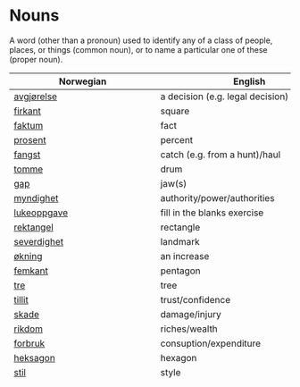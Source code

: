 # Nouns

A word (other than a pronoun) used to identify any of a class of people, places, or things (common noun), or to name a particular one of these (proper noun).

| Norwegian | English | Gender |
| --- | --- | --- |
| [avgjørelse](https://www.ordnett.no/search?language=no&phrase=avgjørelse) | a decision (e.g. legal decision) | m |
| [firkant](https://www.ordnett.no/search?language=no&phrase=firkant) | square | m |
| [faktum](https://www.ordnett.no/search?language=no&phrase=faktum) | fact | i |
| [prosent](https://www.ordnett.no/search?language=no&phrase=prosent) | percent | m |
| [fangst](https://www.ordnett.no/search?language=no&phrase=fangst) | catch (e.g. from a hunt)/haul | m |
| [tomme](https://www.ordnett.no/search?language=no&phrase=tomme) | drum | m |
| [gap](https://www.ordnett.no/search?language=no&phrase=gap) | jaw(s) | m |
| [myndighet](https://www.ordnett.no/search?language=no&phrase=myndighet) | authority/power/authorities | m |
| [lukeoppgave](https://www.ordnett.no/search?language=no&phrase=lukeoppgave) | fill in the blanks exercise | m |
| [rektangel](https://www.ordnett.no/search?language=no&phrase=rektangel) | rectangle | i |
| [severdighet](https://www.ordnett.no/search?language=no&phrase=severdighet) | landmark | m |
| [økning](https://www.ordnett.no/search?language=no&phrase=økning) | an increase | m |
| [femkant](https://www.ordnett.no/search?language=no&phrase=femkant) | pentagon | m |
| [tre](https://www.ordnett.no/search?language=no&phrase=tre) | tree | i |
| [tillit](https://www.ordnett.no/search?language=no&phrase=tillit) | trust/confidence | m |
| [skade](https://www.ordnett.no/search?language=no&phrase=skade) | damage/injury | m |
| [rikdom](https://www.ordnett.no/search?language=no&phrase=rikdom) | riches/wealth | m |
| [forbruk](https://www.ordnett.no/search?language=no&phrase=forbruk) | consuption/expenditure | i |
| [heksagon](https://www.ordnett.no/search?language=no&phrase=heksagon) | hexagon | m |
| [stil](https://www.ordnett.no/search?language=no&phrase=stil) | style | m |
| [overraskelse](https://www.ordnett.no/search?language=no&phrase=overraskelse) | surprise | m |
| [søppel](https://www.ordnett.no/search?language=no&phrase=søppel) | rubbish | i |
| [andel](https://www.ordnett.no/search?language=no&phrase=andel) | share/part | m |
| [regjering](https://www.ordnett.no/search?language=no&phrase=regjering) | government | m |
| [mengde](https://www.ordnett.no/search?language=no&phrase=mengde) | amount | m |
| [kullgruve](https://www.ordnett.no/search?language=no&phrase=kullgruve) | coal mine | m |
| [utstilling](https://www.ordnett.no/search?language=no&phrase=utstilling) | display | m |
| [tilstedværelse](https://www.ordnett.no/search?language=no&phrase=tilstedværelse) | attendance | i |
| [innhold](https://www.ordnett.no/search?language=no&phrase=innhold) | contents | i |
| [rubrikk](https://www.ordnett.no/search?language=no&phrase=rubrikk) | caption/heading | m |
| [åttekant](https://www.ordnett.no/search?language=no&phrase=åttekant) | octagon | m |
| [fordel](https://www.ordnett.no/search?language=no&phrase=fordel) | advantage | m |
| [åker](https://www.ordnett.no/search?language=no&phrase=åker) | field | m |
| [opphav](https://www.ordnett.no/search?language=no&phrase=opphav) | origin/source/beginning/cause | i |
| [fylke](https://www.ordnett.no/search?language=no&phrase=fylke) | county/province | i |
| [rekkehus](https://www.ordnett.no/search?language=no&phrase=rekkehus) | terrace house | i |
| [historie](https://www.ordnett.no/search?language=no&phrase=historie) | history | m/f |
| [likestilling](https://www.ordnett.no/search?language=no&phrase=likestilling) | equal status/opportunity | m |
| [blomst](https://www.ordnett.no/search?language=no&phrase=blomst) | flower | m |
| [tjener](https://www.ordnett.no/search?language=no&phrase=tjener) | server (IT) | m |
| [teknologi](https://www.ordnett.no/search?language=no&phrase=teknologi) | technology | m |
| [underholdning](https://www.ordnett.no/search?language=no&phrase=underholdning) | entertainment | m |
| [arrangement](https://www.ordnett.no/search?language=no&phrase=arrangement) | arrangement/gathering/party/organisation | i |
| [fall](https://www.ordnett.no/search?language=no&phrase=fall) | a decrease | i |
| [forandring](https://www.ordnett.no/search?language=no&phrase=forandring) | change/alteration/modification | m |
| [klisjé](https://www.ordnett.no/search?language=no&phrase=klisjé) | cliche | m |
| [referat](https://www.ordnett.no/search?language=no&phrase=referat) | account/report/summary | i |
| [fellestrekk](https://www.ordnett.no/search?language=no&phrase=fellestrekk) | common feature | i |
| [malerisamling](https://www.ordnett.no/search?language=no&phrase=malerisamling) | loan collection (e.g. of an art gallery) | m |
| [væremat](https://www.ordnett.no/search?language=no&phrase=væremat) | summer food | m |
| [hvalross](https://www.ordnett.no/search?language=no&phrase=hvalross) | walrus | m |
| [blanding](https://www.ordnett.no/search?language=no&phrase=blanding) | mixture | m |
| [rush](https://www.ordnett.no/search?language=no&phrase=rush) | rush | i |
| [strøk](https://www.ordnett.no/search?language=no&phrase=strøk) | area/coat (of paint) | i |
| [stigning](https://www.ordnett.no/search?language=no&phrase=stigning) | an increase | m |
| [oppgang](https://www.ordnett.no/search?language=no&phrase=oppgang) | an increase | m |
| [traktat](https://www.ordnett.no/search?language=no&phrase=traktat) | treaty | m |
| [innslag](https://www.ordnett.no/search?language=no&phrase=innslag) | news item | i |
| [militær](https://www.ordnett.no/search?language=no&phrase=militær) | military | m |
| [himmelretning](https://www.ordnett.no/search?language=no&phrase=himmelretning) | point of the compass | m |
| [knallskudd](https://www.ordnett.no/search?language=no&phrase=knallskudd) | literally _bang shot_ - a warning shot gun | i |
| [innvandere](https://www.ordnett.no/search?language=no&phrase=innvandere) | immigrant | m |
| [varasjon](https://www.ordnett.no/search?language=no&phrase=varasjon) | a variation | m |
| [fakkel](https://www.ordnett.no/search?language=no&phrase=fakkel) | a torch (e.g. with a flame) | m |
| [handel](https://www.ordnett.no/search?language=no&phrase=handel) | deal/transaction | m |
| [vidde](https://www.ordnett.no/search?language=no&phrase=vidde) | open country | m |
| [naivitet](https://www.ordnett.no/search?language=no&phrase=naivitet) | naivety | m |
| [spor](https://www.ordnett.no/search?language=no&phrase=spor) | footprint/rut/track/trail | i |
| [oversikt](https://www.ordnett.no/search?language=no&phrase=oversikt) | survey/perspective | m |
| [næringsvei](https://www.ordnett.no/search?language=no&phrase=næringsvei) | industry | m |
| [vekst](https://www.ordnett.no/search?language=no&phrase=vekst) | growth/increase | m |
| [sesongarbeid](https://www.ordnett.no/search?language=no&phrase=sesongarbeid) | seasonal work | i |
| [område](https://www.ordnett.no/search?language=no&phrase=område) | area/region/district | i |
| [forhold](https://www.ordnett.no/search?language=no&phrase=forhold) | relationship | i |
| [vik](https://www.ordnett.no/search?language=no&phrase=vik) | bay/inlet/cove | m |
| [samboer](https://www.ordnett.no/search?language=no&phrase=samboer) | live-in partner | m |
| [fremmed](https://www.ordnett.no/search?language=no&phrase=fremmed) | stranger/foreign | m |
| [sårbarhet](https://www.ordnett.no/search?language=no&phrase=sårbarhet) | vulnerability | m |
| [bratte fjell](https://www.ordnett.no/search?language=no&phrase=bratte fjell) | steep slope | m |
| [kull](https://www.ordnett.no/search?language=no&phrase=kull) | coal | i |
| [billedhugger](https://www.ordnett.no/search?language=no&phrase=billedhugger) | sculptor | m |
| [oktogon](https://www.ordnett.no/search?language=no&phrase=oktogon) | octagon | m |
| [framskritt](https://www.ordnett.no/search?language=no&phrase=framskritt) | progress/advance | i |
| [samling](https://www.ordnett.no/search?language=no&phrase=samling) | collection/assembly | m |
| [skikk](https://www.ordnett.no/search?language=no&phrase=skikk) | custom/practice | m |
| [ring](https://www.ordnett.no/search?language=no&phrase=ring) | circle | m |
| [beliggenheten](https://www.ordnett.no/search?language=no&phrase=beliggenheten) | location/(geographic) situation | m/f |
| [urbefolkning](https://www.ordnett.no/search?language=no&phrase=urbefolkning) | indigenous population | m |
| [komplettering](https://www.ordnett.no/search?language=no&phrase=komplettering) | compliment | m |
| [etableringsfase](https://www.ordnett.no/search?language=no&phrase=etableringsfase) | start-up phase | m |
| [areal](https://www.ordnett.no/search?language=no&phrase=areal) | area/region | i |
| [agens](https://www.ordnett.no/search?language=no&phrase=agens) | agency | m |
| [tap](https://www.ordnett.no/search?language=no&phrase=tap) | loss/bereavement | i |
| [diagram](https://www.ordnett.no/search?language=no&phrase=diagram) | diagram | i |
| [skjærgård](https://www.ordnett.no/search?language=no&phrase=skjærgård) | archipelago | m |
| [sekskant](https://www.ordnett.no/search?language=no&phrase=sekskant) | hexagon | m |
| [luftforurensing](https://www.ordnett.no/search?language=no&phrase=luftforurensing) | air pollution | m |
| [dugnad](https://www.ordnett.no/search?language=no&phrase=dugnad) | voluntary work | m |
| [vannkraft](https://www.ordnett.no/search?language=no&phrase=vannkraft) | hydro-power | m |
| [samboer](https://www.ordnett.no/search?language=no&phrase=samboer) | live-in partner | m |
| [fubleart](https://www.ordnett.no/search?language=no&phrase=fubleart) | spices of bird | m/f |
| [overklasse](https://www.ordnett.no/search?language=no&phrase=overklasse) | upper class | m |
| [tilgang](https://www.ordnett.no/search?language=no&phrase=tilgang) | an access | i |
| [klager](https://www.ordnett.no/search?language=no&phrase=klager) | complaint | m |
| [svaberg](https://www.ordnett.no/search?language=no&phrase=svaberg) | coastal rock slope | i |
| [utland](https://www.ordnett.no/search?language=no&phrase=utland) | foreign/abroad | m |
| [nøysomhet](https://www.ordnett.no/search?language=no&phrase=nøysomhet) | moderation | m |
| [bombe](https://www.ordnett.no/search?language=no&phrase=bombe) | bomb | m |
| [bruksanvisning](https://www.ordnett.no/search?language=no&phrase=bruksanvisning) | instructions/directions | m |
| [havre](https://www.ordnett.no/search?language=no&phrase=havre) | oat | m |
| [fyrtårn](https://www.ordnett.no/search?language=no&phrase=fyrtårn) | lighthouse | i |
| [vidde](https://www.ordnett.no/search?language=no&phrase=vidde) | width | m/f |
| [utvikling](https://www.ordnett.no/search?language=no&phrase=utvikling) | development | m |
| [hodeskade](https://www.ordnett.no/search?language=no&phrase=hodeskade) | head injury | m |
| [nedgang](https://www.ordnett.no/search?language=no&phrase=nedgang) | a decrease | m |
| [mønster](https://www.ordnett.no/search?language=no&phrase=mønster) | design/system/pattern | i |
| [tjener](https://www.ordnett.no/search?language=no&phrase=tjener) | servant | m |
| [linje](https://www.ordnett.no/search?language=no&phrase=linje) | line | m |
| [tilbud](https://www.ordnett.no/search?language=no&phrase=tilbud) | offer/proposition | i |
| [trekant](https://www.ordnett.no/search?language=no&phrase=trekant) | triangle | m |

